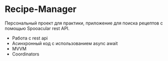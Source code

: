 # Recipe-Manager
Персональный проект для практики, приложение для поиска рецептов с помощью Spooacular rest API.
- Работа c rest api
- Асинхронный код с использованием async await
- MVVM
- Coordinators
